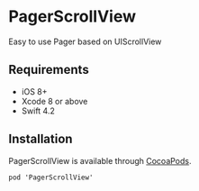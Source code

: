 # PagerScrollView

Easy to use Pager based on UIScrollView  

## Requirements
- iOS 8+
- Xcode 8 or above
- Swift 4.2

## Installation
PagerScrollView is available through [CocoaPods](https://cocoapods.org).

```
pod 'PagerScrollView'
```

